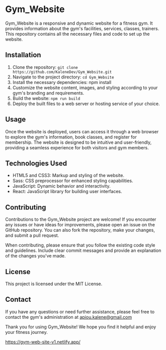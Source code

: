 ﻿# Gym_Website
Gym_Website is a responsive and dynamic website for a fitness gym. It provides information about the gym's facilities, services, classes, trainers. This repository contains all the necessary files and code to set up the website.
## Installation
1. Clone the repository: `git clone https://github.com/KaleneDev/Gym_Website.git`
2. Navigate to the project directory: `cd Gym_Website`
3. Install the necessary dependencies: npm install
4. Customize the website content, images, and styling according to your gym's branding and requirements.
5. Build the website: `npm run build`
6. Deploy the built files to a web server or hosting service of your choice.
## Usage
Once the website is deployed, users can access it through a web browser to explore the gym's information, book classes, and register for membership. The website is designed to be intuitive and user-friendly, providing a seamless experience for both visitors and gym members.

## Technologies Used
- HTML5 and CSS3: Markup and styling of the website.
- Sass: CSS preprocessor for enhanced styling capabilities.
- JavaScript: Dynamic behavior and interactivity.
- React: JavaScript library for building user interfaces.
## Contributing
Contributions to the Gym_Website project are welcome! If you encounter any issues or have ideas for improvements, please open an issue on the GitHub repository. You can also fork the repository, make your changes, and submit a pull request.

When contributing, please ensure that you follow the existing code style and guidelines. Include clear commit messages and provide an explanation of the changes you've made.

## License
This project is licensed under the MIT License.

## Contact
If you have any questions or need further assistance, please feel free to contact the gym's administration at apiou.kalene@gmail.com

Thank you for using Gym_Website! We hope you find it helpful and enjoy your fitness journey.

https://gym-web-site-v1.netlify.app/